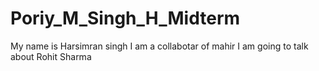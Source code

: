 # Poriy_M_Singh_H_Midterm
My name is Harsimran singh
I am a collabotar of mahir
I am going to talk about Rohit Sharma
